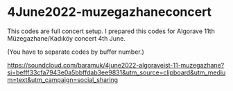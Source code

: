 # 4June2022-muzegazhaneconcert

This codes are full concert setup. I prepared this codes for Algorave 11th Müzegazhane/Kadıköy concert 4th June. 

(You have to separate codes by buffer number.)

https://soundcloud.com/baramuk/4june2022-algoraveist-11-muzegazhane?si=befff33cfa7943e0a5bbffdab3ee9831&utm_source=clipboard&utm_medium=text&utm_campaign=social_sharing
